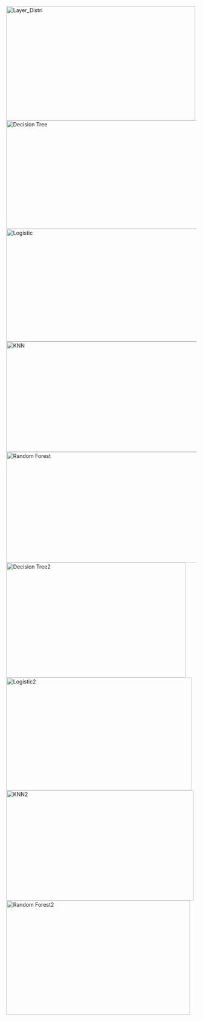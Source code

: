 


<img width="500" height="302" alt="Layer_Distri" src="https://github.com/user-attachments/assets/5216b962-3e8a-4058-a396-c10fb6ce59c6" />


<img width="536" height="287" alt="Decision Tree" src="https://github.com/user-attachments/assets/49b9f47d-1ad0-4650-adef-b3d0734d7786" />

<img width="525" height="298" alt="Logistic" src="https://github.com/user-attachments/assets/3d3a6404-0feb-4f39-a4b7-22edf9d4a68b" />

<img width="543" height="292" alt="KNN" src="https://github.com/user-attachments/assets/c05ad6a4-5e14-485e-a671-7e6f4839ab09" />

<img width="527" height="293" alt="Random Forest" src="https://github.com/user-attachments/assets/18ba11e6-b6bc-4681-99b3-76239e69d11c" />

<img width="475" height="304" alt="Decision Tree2" src="https://github.com/user-attachments/assets/2c703e40-cf3c-42c0-b8b9-906279ac690c" />

<img width="491" height="298" alt="Logistic2" src="https://github.com/user-attachments/assets/f2b99a4c-fa0a-4e83-b5c7-a48a6692bb73" />

<img width="496" height="292" alt="KNN2" src="https://github.com/user-attachments/assets/3e44320a-b75b-4cf2-a501-4ec628127bb9" />

<img width="486" height="302" alt="Random Forest2" src="https://github.com/user-attachments/assets/5b274952-5976-40da-b799-074f94837948" />
